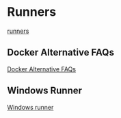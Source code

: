 # Runners

[runners](./runners-snippet.md ':include')

## Docker Alternative FAQs

[Docker Alternative FAQs](./docker-alternative-faqs.md ':include')

## Windows Runner

[Windows runner](./windows-runner.md ':include')

